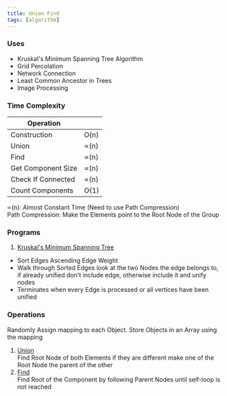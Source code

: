 ```yaml
---
title: Union Find
tags: [algorithm]
---
```


### Uses

* Kruskal's Minimum Spanning Tree Algorithm
* Grid Percolation
* Network Connection
* Least Common Ancestor in Trees
* Image Processing

### Time Complexity

| Operation          |      |
| ------------------ | ---- |
| Construction       | O(n) |
| Union              | ∝(n) |
| Find               | ∝(n) |
| Get Component Size | ∝(n) |
| Check If Connected | ∝(n) |
| Count Components   | O(1) |

∝(n): Almost Constant Time (Need to use Path Compression)  
Path Compression: Make the Elements point to the Root Node of the Group

### Programs

1. <u>Kruskal's Minimum Spanning Tree</u>

* Sort Edges Ascending Edge Weight
* Walk through Sorted Edges look at the two Nodes the edge belongs to, if already unified don't include edge, otherwise include it and unify nodes
* Terminates when every Edge is processed or all vertices have been unified

### Operations

Randomly Assign mapping to each Object. Store Objects in an Array using the mapping

1. <u>Union</u>  
   Find Root Node of both Elements if they are different make one of the Root Node the parent of the other
2. <u>Find</u>  
   Find Root of the Component by following Parent Nodes until self-loop is not reached